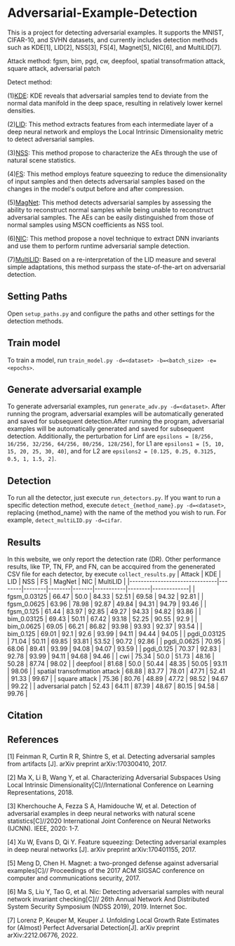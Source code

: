 # Adversarial-Example-Detection
This is a project for detecting adversarial examples. It supports the MNIST, CIFAR-10, and SVHN datasets, and currently includes detection methods such as KDE[1], LID[2], NSS[3], FS[4], Magnet[5], NIC[6], and MultiLID[7].

Attack method: fgsm, bim, pgd, cw, deepfool, spatial transofrmation attack, square attack, adversarial patch

Detect method: 

(1)[KDE](https://arxiv.org/pdf/1703.00410): KDE reveals that adversarial samples tend to deviate from the normal data manifold in the deep space, resulting in relatively lower kernel densities.

(2)[LID](https://arxiv.org/pdf/1801.02613): This method extracts features from each intermediate layer of a deep neural network and employs the Local Intrinsic Dimensionality metric to detect adversarial samples.

(3)[NSS](https://ieeexplore.ieee.org/document/9206959): This method propose to characterize the AEs through the use of natural scene statistics.

(4)[FS](https://arxiv.org/abs/1704.01155): This method employs feature squeezing to reduce the dimensionality of input samples and then detects adversarial samples based on the changes in the model's output before and after compression.

(5)[MagNet](https://arxiv.org/abs/1705.09064): This method detects adversarial samples by assessing the ability to reconstruct normal samples while being unable to reconstruct adversarial samples. The AEs can be easily distinguished from those of normal samples using MSCN coefficients as NSS tool. 

(6)[NIC](https://www.cs.purdue.edu/homes/taog/docs/NDSS19.pdf): This method propose a novel technique to extract DNN invariants and use them to perform runtime adversarial sample detection. 

(7)[MultiLID](https://arxiv.org/pdf/2212.06776): Based on a re-interpretation of the LID measure and several simple adaptations, this method surpass the state-of-the-art on adversarial detection.

## Setting Paths
Open `setup_paths.py` and configure the paths and other settings for the detection methods.

## Train model
To train a model, run `train_model.py -d=<dataset> -b=<batch_size> -e=<epochs>`.

## Generate adversarial example
To generate adversarial examples, run `generate_adv.py -d=<dataset>`. After running the program, adversarial examples will be automatically generated and saved for subsequent detection.After running the program, adversarial examples will be automatically generated and saved for subsequent detection. Additionally, the perturbation for Linf are `epsilons = [8/256, 16/256, 32/256, 64/256, 80/256, 128/256]`, for L1 are `epsilons1 = [5, 10, 15, 20, 25, 30, 40]`, and for L2 are `epsilons2 = [0.125, 0.25, 0.3125, 0.5, 1, 1.5, 2]`.

## Detection
To run all the detector, just execute `run_detectors.py`. If you want to run a specific detection method, execute `detect_{method_name}.py -d=<dataset>`, replacing {method_name} with the name of the method you wish to run. For example, `detect_multiLID.py -d=cifar`.

## Results
In this website, we only report the detection rate (DR). Other performance results, like TP, TN, FP, and FN, can be accquired from the genenerated CSV file for each detector, by execute `collect_results.py`
| Attack                        | KDE    | LID    | NSS    | FS    | MagNet    | NIC    | MultiLID    |
|-------------------------------|--------|--------|--------|-------|-----------|--------|-------------|
| fgsm_0.03125                  | 66.47  | 50.0   | 84.33  | 52.51 | 69.58     | 94.32  | 92.81       |
| fgsm_0.0625                   | 63.96  | 78.98  | 92.87  | 49.84 | 94.31     | 94.79  | 93.46       |
| fgsm_0.125                    | 61.44  | 83.97  | 92.85  | 49.27 | 94.33     | 94.82  | 93.86       |
| bim_0.03125                   | 69.43  | 50.11  | 67.42  | 93.18 | 52.25     | 90.55  | 92.9        |
| bim_0.0625                    | 69.05  | 66.21  | 86.82  | 93.98 | 93.93     | 92.37  | 93.54       |
| bim_0.125                     | 69.01  | 92.1   | 92.6   | 93.99 | 94.11     | 94.44  | 94.05       |
| pgdi_0.03125                  | 71.04  | 50.11  | 69.85  | 93.81 | 53.52     | 90.72  | 92.86       |
| pgdi_0.0625                   | 70.95  | 68.06  | 89.41  | 93.99 | 94.08     | 94.07  | 93.59       |
| pgdi_0.125                    | 70.37  | 92.83  | 92.78  | 93.99 | 94.11     | 94.68  | 94.46       |
| cwi                           | 75.34  | 50.0   | 51.73  | 48.16 | 50.28     | 87.74  | 98.02       |
| deepfool                      | 81.68  | 50.0   | 50.44  | 48.35 | 50.05     | 93.11  | 98.06       |
| spatial transofrmation attack | 68.88  | 83.77  | 78.01  | 47.71 | 52.41     | 91.33  | 99.67       |
| square attack                 | 75.36  | 80.76  | 48.89  | 47.72 | 98.52     | 94.67  | 99.22       |
| adversarial patch             | 52.43  | 64.11  | 87.39  | 48.67 | 80.15     | 94.58  | 99.76       |

## Citation

## References
[1] Feinman R, Curtin R R, Shintre S, et al. Detecting adversarial samples from artifacts [J]. arXiv preprint arXiv:170300410, 2017.

[2] Ma X, Li B, Wang Y, et al. Characterizing Adversarial Subspaces Using Local Intrinsic Dimensionality[C]//International Conference on Learning Representations, 2018.

[3] Kherchouche A, Fezza S A, Hamidouche W, et al. Detection of adversarial examples in deep neural networks with natural scene statistics[C]//2020 International Joint Conference on Neural Networks (IJCNN). IEEE, 2020: 1-7.

[4] Xu W, Evans D, Qi Y. Feature squeezing: Detecting adversarial examples in deep neural networks [J]. arXiv preprint arXiv:170401155, 2017.

[5] Meng D, Chen H. Magnet: a two-pronged defense against adversarial examples[C]// Proceedings of the 2017 ACM SIGSAC conference on computer and communications security, 2017.

[6] Ma S, Liu Y, Tao G, et al. Nic: Detecting adversarial samples with neural network invariant checking[C]// 26th Annual Network And Distributed System Security Symposium (NDSS 2019), 2019. Internet Soc.

[7] Lorenz P, Keuper M, Keuper J. Unfolding Local Growth Rate Estimates for (Almost) Perfect Adversarial Detection[J]. arXiv preprint arXiv:2212.06776, 2022.


